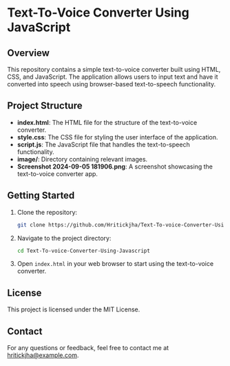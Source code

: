 # Text-To-Voice Converter Using JavaScript

## Overview

This repository contains a simple text-to-voice converter built using HTML, CSS, and JavaScript. The application allows users to input text and have it converted into speech using browser-based text-to-speech functionality.

## Project Structure

- **index.html**: The HTML file for the structure of the text-to-voice converter.
- **style.css**: The CSS file for styling the user interface of the application.
- **script.js**: The JavaScript file that handles the text-to-speech functionality.
- **image/**: Directory containing relevant images.
- **Screenshot 2024-09-05 181906.png**: A screenshot showcasing the text-to-voice converter app.

## Getting Started

1. Clone the repository:
    ```bash
    git clone https://github.com/Hritickjha/Text-To-voice-Converter-Using-Javascript.git
    ```
2. Navigate to the project directory:
    ```bash
    cd Text-To-voice-Converter-Using-Javascript
    ```
3. Open `index.html` in your web browser to start using the text-to-voice converter.

## License

This project is licensed under the MIT License.

## Contact

For any questions or feedback, feel free to contact me at hritickjha@example.com.
